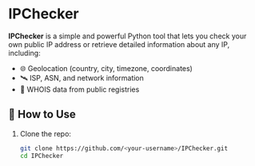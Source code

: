 # IPChecker

**IPChecker** is a simple and powerful Python tool that lets you check your own public IP address or retrieve detailed information about any IP, including:

- 🌐 Geolocation (country, city, timezone, coordinates)
- 🛰️ ISP, ASN, and network information
- 🧾 WHOIS data from public registries

## 🚀 How to Use

1. Clone the repo:
   ```bash
   git clone https://github.com/<your-username>/IPChecker.git
   cd IPChecker
